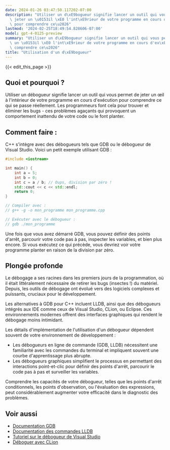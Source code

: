 ```yaml
---
date: 2024-01-26 03:47:50.117202-07:00
description: "Utiliser un d\xE9bogueur signifie lancer un outil qui vous permet de\
  \ jeter un \u0153il \xE0 l'int\xE9rieur de votre programme en cours d'ex\xE9cution\
  \ pour comprendre ce\u2026"
lastmod: '2024-02-25T18:49:54.828606-07:00'
model: gpt-4-0125-preview
summary: "Utiliser un d\xE9bogueur signifie lancer un outil qui vous permet de jeter\
  \ un \u0153il \xE0 l'int\xE9rieur de votre programme en cours d'ex\xE9cution pour\
  \ comprendre ce\u2026"
title: "Utilisation d'un d\xE9bogueur"
---
```


{{< edit_this_page >}}

## Quoi et pourquoi ?
Utiliser un débogueur signifie lancer un outil qui vous permet de jeter un œil à l'intérieur de votre programme en cours d'exécution pour comprendre ce qui se passe réellement. Les programmeurs font cela pour trouver et éliminer les bugs - ces problèmes agaçants qui provoquent un comportement inattendu de votre code ou le font planter.

## Comment faire :
C++ s'intègre avec des débogueurs tels que GDB ou le débogueur de Visual Studio. Voici un petit exemple utilisant GDB :

```C++
#include <iostream>

int main() {
    int a = 5;
    int b = 0;
    int c = a / b; // Oups, division par zéro !
    std::cout << c << std::endl;
    return 0;
}

// Compiler avec :
// g++ -g -o mon_programme mon_programme.cpp

// Exécuter avec le débogueur :
// gdb ./mon_programme
```

Une fois que vous avez démarré GDB, vous pouvez définir des points d'arrêt, parcourir votre code pas à pas, inspecter les variables, et bien plus encore. Si vous exécutez ce qui précède, vous devriez voir votre programme planter en raison de la division par zéro.

## Plongée profonde
Le débogage a ses racines dans les premiers jours de la programmation, où il était littéralement nécessaire de retirer les bugs (insectes !) du matériel. Depuis, les outils de débogage ont évolué vers des logiciels complexes et puissants, cruciaux pour le développement.

Les alternatives à GDB pour C++ incluent LLDB, ainsi que des débogueurs intégrés aux IDE comme ceux de Visual Studio, CLion, ou Eclipse. Ces environnements modernes offrent des interfaces graphiques qui rendent le débogage moins intimidant.

Les détails d'implémentation de l'utilisation d'un débogueur dépendent souvent de votre environnement de développement :

- Les débogueurs en ligne de commande (GDB, LLDB) nécessitent une familiarité avec les commandes du terminal et impliquent souvent une courbe d'apprentissage plus abrupte.
- Les débogueurs graphiques simplifient le processus en permettant des interactions point-et-clic pour définir des points d'arrêt, parcourir le code pas à pas et surveiller les variables.

Comprendre les capacités de votre débogueur, telles que les points d'arrêt conditionnels, les points d'observation, ou l'évaluation des expressions, peut considérablement augmenter votre efficacité dans le diagnostic des problèmes.

## Voir aussi
- [Documentation GDB](https://www.gnu.org/software/gdb/documentation/)
- [Documentation des commandes LLDB](https://lldb.llvm.org/use/map.html)
- [Tutoriel sur le débogueur de Visual Studio](https://docs.microsoft.com/fr-fr/visualstudio/debugger/debugger-feature-tour)
- [Déboguer avec CLion](https://www.jetbrains.com/help/clion/debugging-code.html)
